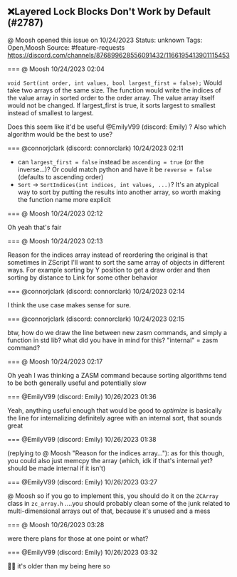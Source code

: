 ## ❌Layered Lock Blocks Don't Work by Default (#2787)
@ Moosh opened this issue on 10/24/2023
Status: unknown
Tags: Open,Moosh
Source: #feature-requests https://discord.com/channels/876899628556091432/1166195413901115453


=== @ Moosh 10/24/2023 02:04

`void Sort(int order, int values, bool largest_first = false);`
Would take two arrays of the same size. The function would write the indices of the value array in sorted order to the order array. The value array itself would not be changed. If largest_first is true, it sorts largest to smallest instead of smallest to largest.

Does this seem like it'd be useful @EmilyV99 (discord: Emily) ? Also which algorithm would be the best to use?

=== @connorjclark (discord: connorclark) 10/24/2023 02:11

- can `largest_first = false` instead be `ascending = true` (or the inverse...)? Or could match python and have it be `reverse = false` (defaults to ascending order)
- `Sort` -> `SortIndices(int indices, int values, ...)`? It's an atypical way to sort by putting the results into another array, so worth making the function name more explicit

=== @ Moosh 10/24/2023 02:12

Oh yeah that's fair

=== @ Moosh 10/24/2023 02:13

Reason for the indices array instead of reordering the original is that sometimes in ZScript I'll want to sort the same array of objects in different ways. For example sorting by Y position to get a draw order and then sorting by distance to Link for some other behavior

=== @connorjclark (discord: connorclark) 10/24/2023 02:14

I think the use case makes sense for sure.

=== @connorjclark (discord: connorclark) 10/24/2023 02:15

btw, how do we draw the line between new zasm commands, and simply a function in std lib? what did you have in mind for this?
"internal" = zasm command?

=== @ Moosh 10/24/2023 02:17

Oh yeah I was thinking a ZASM command because sorting algorithms tend to be both generally useful and potentially slow

=== @EmilyV99 (discord: Emily) 10/26/2023 01:36

Yeah, anything useful enough that would be good to *optimize* is basically the line for internalizing
definitely agree with an internal sort, that sounds great

=== @EmilyV99 (discord: Emily) 10/26/2023 01:38

(replying to @ Moosh "Reason for the indices array…"): as for this though, you could also just memcpy the array (which, idk if that's internal yet? should be made internal if it isn't)

=== @EmilyV99 (discord: Emily) 10/26/2023 03:27

@ Moosh so if you go to implement this, you should do it on the `ZCArray` class in `zc_array.h`
....you should probably clean some of the junk related to multi-dimensional arrays out of that, because it's unused and a mess

=== @ Moosh 10/26/2023 03:28

were there plans for those at one point or what?

=== @EmilyV99 (discord: Emily) 10/26/2023 03:32

🤷‍♀️ it's older than my being here so
